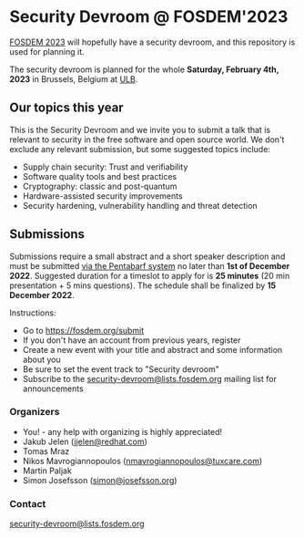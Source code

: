 # Security Devroom @ FOSDEM'2023

[FOSDEM 2023](https://fosdem.org/2023/) will hopefully have a security
devroom, and this repository is used for planning it.

The security devroom is planned for the whole **Saturday, February 4th, 2023** in Brussels, Belgium at [ULB](http://www.ulb.ac.be/).

## Our topics this year

This is the Security Devroom and we invite you to submit a talk that
is relevant to security in the free software and open source world.
We don't exclude any relevant submission, but some suggested topics
include:

- Supply chain security: Trust and verifiability
- Software quality tools and best practices
- Cryptography: classic and post-quantum
- Hardware-assisted security improvements
- Security hardening, vulnerability handling and threat detection

## Submissions

Submissions require a small abstract and a short speaker description
and must be submitted [via the Pentabarf system](https://penta.fosdem.org/submission/FOSDEM23)
no later than **1st of December 2022**. Suggested duration for a timeslot to apply for is **25 minutes**
(20 min presentation + 5 mins questions). The schedule shall be finalized by **15 December 2022**.

Instructions:

  * Go to https://fosdem.org/submit
  * If you don't have an account from previous years, register
  * Create a new event with your title and abstract and some information about you
  * Be sure to set the event track to "Security devroom"
  * Subscribe to the [security-devroom@lists.fosdem.org](https://lists.fosdem.org/listinfo/security-devroom) mailing list for announcements

### Organizers

  * You! - any help with organizing is highly appreciated!
  * Jakub Jelen (jjelen@redhat.com)
  * Tomas Mraz
  * Nikos Mavrogiannopoulos (nmavrogiannopoulos@tuxcare.com)
  * Martin Paljak
  * Simon Josefsson (simon@josefsson.org)

### Contact

[security-devroom@lists.fosdem.org](https://lists.fosdem.org/listinfo/security-devroom)
